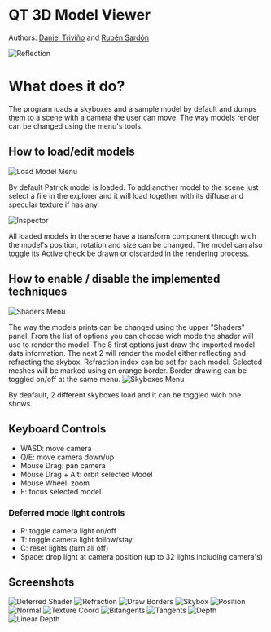 # QT 3D Model Viewer
Authors: [Daniel Triviño](https://github.com/dibu13) and [Rubén Sardón](https://github.com/cumus/)

![Reflection](https://cdn.discordapp.com/attachments/501422266152779776/590024836584046600/Captura13_Reflection.PNG)
# What does it do?
The program loads a skyboxes and a sample model by default and dumps them to a scene with a camera the user can move. The way models render can be changed using the menu's tools.

## How to load/edit models
![Load Model Menu](https://cdn.discordapp.com/attachments/501422266152779776/590017055873302529/Captura04.PNG)

By default Patrick model is loaded. To add another model to the scene just select a file in the explorer and it will load together with its diffuse and specular texture if has any.

![Inspector](https://cdn.discordapp.com/attachments/501422266152779776/590015975684833280/Captura03.PNG)

All loaded models in the scene have a transform component through wich the model's position, rotation and size can be changed. The model can also toggle its Active check be drawn or discarded in the rendering process.

## How to enable / disable the implemented techniques
![Shaders Menu](https://cdn.discordapp.com/attachments/501422266152779776/590014836512129054/Captura01.PNG)

The way the models prints can be changed using the upper "Shaders" panel. From the list of options you can choose wich mode the shader will use to render the model. The 8 first options just draw the imported model data information. The next 2 will render the model either reflecting and refracting the skybox. Refraction index can be set for each model. Selected meshes will be marked using an orange border. Border drawing can be toggled on/off at the same menu.
![Skyboxes Menu](https://cdn.discordapp.com/attachments/501422266152779776/590015110039207946/Captura02.PNG)

By deafault, 2 different skyboxes load and it can be toggled wich one shows.
## Keyboard Controls
* WASD: move camera
* Q/E: move camera down/up
* Mouse Drag: pan camera
* Mouse Drag + Alt: orbit selected Model
* Mouse Wheel: zoom
* F: focus selected model

### Deferred mode light controls
* R: toggle camera light on/off
* T: toggle camera light follow/stay
* C: reset lights (turn all off)
* Space: drop light at camera position (up to 32 lights including camera's)

## Screenshots
![Deferred Shader](https://cdn.discordapp.com/attachments/501422266152779776/590024075582242817/Captura12_DeferredShader.PNG)
![Refraction](https://cdn.discordapp.com/attachments/501422266152779776/590024870956367872/Captura14_Refraction.PNG)
![Draw Borders](https://cdn.discordapp.com/attachments/501422266152779776/590025306488963083/Captura15_DrawBorders.PNG)
![Skybox](https://cdn.discordapp.com/attachments/501422266152779776/590026324039696394/Captura16_Skybox.PNG)
![Position](https://cdn.discordapp.com/attachments/501422266152779776/590017890111979531/Captura05_VertexPosition.PNG)
![Normal](https://cdn.discordapp.com/attachments/501422266152779776/590018101437792326/Captura06_VertexNormal.PNG)
![Texture Coord](https://cdn.discordapp.com/attachments/501422266152779776/590018303385141279/Captura07_VertexTextCoord.PNG)
![Bitangents](https://cdn.discordapp.com/attachments/501422266152779776/590018489440534551/Captura08_Bitangents.PNG)
![Tangents](https://cdn.discordapp.com/attachments/501422266152779776/590018671368208429/Captura09_Tangents.PNG)
![Depth](https://cdn.discordapp.com/attachments/501422266152779776/590018891413979165/Captura10_Depth.PNG)
![Linear Depth](https://cdn.discordapp.com/attachments/501422266152779776/590019063149887488/Captura11_LinearDepth.PNG)

